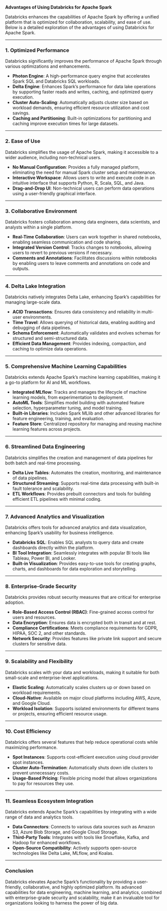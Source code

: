 **Advantages of Using Databricks for Apache Spark**

Databricks enhances the capabilities of Apache Spark by offering a unified platform that is optimized for collaboration, scalability, and ease of use. Below is a detailed exploration of the advantages of using Databricks for Apache Spark.

---

### 1. **Optimized Performance**
Databricks significantly improves the performance of Apache Spark through various optimizations and enhancements.

- **Photon Engine**: A high-performance query engine that accelerates Spark SQL and Databricks SQL workloads.
- **Delta Engine**: Enhances Spark’s performance for data lake operations by supporting faster reads and writes, caching, and optimized query execution.
- **Cluster Auto-Scaling**: Automatically adjusts cluster size based on workload demands, ensuring efficient resource utilization and cost savings.
- **Caching and Partitioning**: Built-in optimizations for partitioning and caching improve execution times for large datasets.

---

### 2. **Ease of Use**
Databricks simplifies the usage of Apache Spark, making it accessible to a wider audience, including non-technical users.

- **No Manual Configuration**: Provides a fully managed platform, eliminating the need for manual Spark cluster setup and maintenance.
- **Interactive Workspace**: Allows users to write and execute code in an intuitive interface that supports Python, R, Scala, SQL, and Java.
- **Drag-and-Drop UI**: Non-technical users can perform data operations using a user-friendly graphical interface.

---

### 3. **Collaborative Environment**
Databricks fosters collaboration among data engineers, data scientists, and analysts within a single platform.

- **Real-Time Collaboration**: Users can work together in shared notebooks, enabling seamless communication and code sharing.
- **Integrated Version Control**: Tracks changes to notebooks, allowing users to revert to previous versions if necessary.
- **Comments and Annotations**: Facilitates discussions within notebooks by enabling users to leave comments and annotations on code and outputs.

---

### 4. **Delta Lake Integration**
Databricks natively integrates Delta Lake, enhancing Spark’s capabilities for managing large-scale data.

- **ACID Transactions**: Ensures data consistency and reliability in multi-user environments.
- **Time Travel**: Allows querying of historical data, enabling auditing and debugging of data pipelines.
- **Schema Enforcement**: Automatically validates and evolves schemas for structured and semi-structured data.
- **Efficient Data Management**: Provides indexing, compaction, and caching to optimize data operations.

---

### 5. **Comprehensive Machine Learning Capabilities**
Databricks extends Apache Spark’s machine learning capabilities, making it a go-to platform for AI and ML workflows.

- **Integrated MLflow**: Tracks and manages the lifecycle of machine learning models, from experimentation to deployment.
- **AutoML Tools**: Simplifies model building with automated feature selection, hyperparameter tuning, and model training.
- **Built-in Libraries**: Includes Spark MLlib and other advanced libraries for feature engineering, training, and evaluation.
- **Feature Store**: Centralized repository for managing and reusing machine learning features across projects.

---

### 6. **Streamlined Data Engineering**
Databricks simplifies the creation and management of data pipelines for both batch and real-time processing.

- **Delta Live Tables**: Automates the creation, monitoring, and maintenance of data pipelines.
- **Structured Streaming**: Supports real-time data processing with built-in fault tolerance and scalability.
- **ETL Workflows**: Provides prebuilt connectors and tools for building efficient ETL pipelines with minimal coding.

---

### 7. **Advanced Analytics and Visualization**
Databricks offers tools for advanced analytics and data visualization, enhancing Spark’s usability for business intelligence.

- **Databricks SQL**: Enables SQL analysts to query data and create dashboards directly within the platform.
- **BI Tool Integration**: Seamlessly integrates with popular BI tools like Tableau, Power BI, and Looker.
- **Built-in Visualization**: Provides easy-to-use tools for creating graphs, charts, and dashboards for data exploration and storytelling.

---

### 8. **Enterprise-Grade Security**
Databricks provides robust security measures that are critical for enterprise adoption.

- **Role-Based Access Control (RBAC)**: Fine-grained access control for users and resources.
- **Data Encryption**: Ensures data is encrypted both in transit and at rest.
- **Compliance Certifications**: Meets compliance requirements for GDPR, HIPAA, SOC 2, and other standards.
- **Network Security**: Provides features like private link support and secure clusters for sensitive data.

---

### 9. **Scalability and Flexibility**
Databricks scales with your data and workloads, making it suitable for both small-scale and enterprise-level applications.

- **Elastic Scaling**: Automatically scales clusters up or down based on workload requirements.
- **Cloud-Native**: Available on major cloud platforms including AWS, Azure, and Google Cloud.
- **Workload Isolation**: Supports isolated environments for different teams or projects, ensuring efficient resource usage.

---

### 10. **Cost Efficiency**
Databricks offers several features that help reduce operational costs while maximizing performance.

- **Spot Instances**: Supports cost-efficient execution using cloud provider spot instances.
- **Cluster Auto-Termination**: Automatically shuts down idle clusters to prevent unnecessary costs.
- **Usage-Based Pricing**: Flexible pricing model that allows organizations to pay for resources they use.

---

### 11. **Seamless Ecosystem Integration**
Databricks extends Apache Spark’s capabilities by integrating with a wide range of data and analytics tools.

- **Data Connectors**: Connects to various data sources such as Amazon S3, Azure Blob Storage, and Google Cloud Storage.
- **Third-Party Tools**: Integrates with tools like Snowflake, Kafka, and Hadoop for enhanced workflows.
- **Open-Source Compatibility**: Actively supports open-source technologies like Delta Lake, MLflow, and Koalas.

---

### Conclusion
Databricks elevates Apache Spark’s functionality by providing a user-friendly, collaborative, and highly optimized platform. Its advanced capabilities for data engineering, machine learning, and analytics, combined with enterprise-grade security and scalability, make it an invaluable tool for organizations looking to harness the power of big data.

